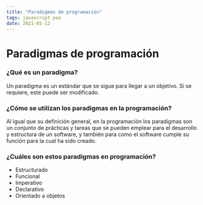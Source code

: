 ```yaml
---
title: "Paradigmas de programación"
tags: javascript poo
date: 2021-05-12
---
```


# Paradigmas de programación

### ¿Qué es un paradigma?
Un paradigma es un estándar que se sigue para llegar a un objetivo. Si se requiere, este puede ser modificado.

### ¿Cómo se utilizan los paradigmas en la programación?
Al igual que su definición general, en la programación los paradigmas son un conjunto de prácticas y tareas que se pueden emplear para el desarrollo y estructura de un software, y también para como el software cumple su función para la cual ha sido creado.

### ¿Cuáles son estos paradigmas en programación?
-   Estructurado
-   Funcional
-   Imperativo
-   Declarativo
-   Orientado a objetos